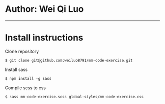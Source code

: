 # Author: Wei Qi Luo

-------------------

# Install instructions

Clone repository

    $ git clone git@github.com:weiluo8791/mm-code-exercise.git

Install sass

    $ npm install -g sass

Compile scss to css
    
    $ sass mm-code-exercise.scss global-styles/mm-code-exercise.css
